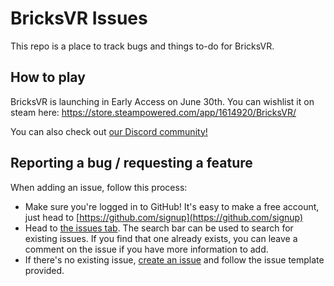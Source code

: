 # BricksVR Issues

This repo is a place to track bugs and things to-do for BricksVR. 

## How to play

BricksVR is launching in Early Access on June 30th. You can wishlist it on steam here: https://store.steampowered.com/app/1614920/BricksVR/

You can also check out [our Discord community!](https://bricksvr.com/discord)


## Reporting a bug / requesting a feature

When adding an issue, follow this process:

- Make sure you're logged in to GitHub! It's easy to make a free account, just head to [https://github.com/signup](https://github.com/signup)
- Head to [the issues tab](https://github.com/bricksvr/bricksvr-issues/issues). The search bar can be used to search for existing issues. If you find that one already exists, you can leave a comment on the issue if you have more information to add.
- If there's no existing issue, [create an issue](https://github.com/BricksVR/bricksvr-issues/issues/new/choose) and follow the issue template provided.
